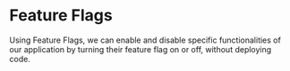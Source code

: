 # Feature Flags
Using Feature Flags, we can enable and disable specific functionalities of our application by turning their feature flag on or off, without deploying code.
